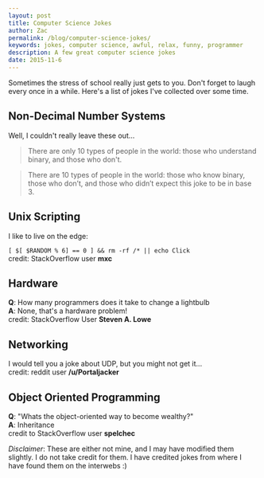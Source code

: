 ```yaml
---
layout: post
title: Computer Science Jokes
author: Zac
permalink: /blog/computer-science-jokes/
keywords: jokes, computer science, awful, relax, funny, programmer
description: A few great computer science jokes
date: 2015-11-6
---
```


Sometimes the stress of school really just gets to you. Don't forget to laugh every once in a while. Here's a list of jokes I've collected over some time.

## Non-Decimal Number Systems

Well, I couldn't really leave these out...

> There are only 10 types of people in the world: those who understand binary, and those who don't.

> There are 10 types of people in the world: those who know binary, those who don’t, and those who didn’t expect this joke to be in base 3.

## Unix Scripting

I like to live on the edge: 

`[ $[ $RANDOM % 6] == 0 ] && rm -rf /* || echo Click`<br>
credit: StackOverflow user **mxc**

## Hardware

**Q**: How many programmers does it take to change a lightbulb<br>
**A**: None, that's a hardware problem!<br>
credit: StackOverflow User **Steven A. Lowe**

## Networking

I would tell you a joke about UDP, but you might not get it...<br>
credit: reddit user **/u/Portaljacker**

## Object Oriented Programming

**Q**: "Whats the object-oriented way to become wealthy?"<br>
**A**: Inheritance<br>
credit to StackOverflow user **spelchec**

_Disclaimer_: These are either not mine, and I may have modified them slightly. I do not take credit for them. I have credited jokes from where I have found them on the interwebs :)

